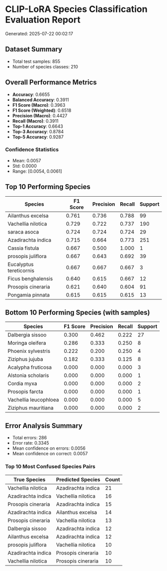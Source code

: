 # CLIP-LoRA Species Classification Evaluation Report

Generated: 2025-07-22 00:02:17

## Dataset Summary
- Total test samples: 855
- Number of species classes: 210

## Overall Performance Metrics
- **Accuracy**: 0.6655
- **Balanced Accuracy**: 0.3911
- **F1 Score (Macro)**: 0.3963
- **F1 Score (Weighted)**: 0.6518
- **Precision (Macro)**: 0.4427
- **Recall (Macro)**: 0.3911
- **Top-1 Accuracy**: 0.6643
- **Top-3 Accuracy**: 0.8784
- **Top-5 Accuracy**: 0.9287

### Confidence Statistics
- Mean: 0.0057
- Std: 0.0000
- Range: [0.0054, 0.0061]

## Top 10 Performing Species

| Species | F1 Score | Precision | Recall | Support |
|---------|----------|-----------|---------|---------|
| Ailanthus excelsa | 0.761 | 0.736 | 0.788 | 99 |
| Vachellia nilotica | 0.729 | 0.722 | 0.737 | 190 |
| saraca asoca | 0.724 | 0.724 | 0.724 | 29 |
| Azadirachta indica | 0.715 | 0.664 | 0.773 | 251 |
| Cassia fistula | 0.667 | 0.500 | 1.000 | 1 |
| prosopis juliflora | 0.667 | 0.643 | 0.692 | 39 |
| Eucalyptus tereticornis | 0.667 | 0.667 | 0.667 | 3 |
| Ficus benghalensis | 0.640 | 0.615 | 0.667 | 12 |
| Prosopis cineraria | 0.621 | 0.640 | 0.604 | 91 |
| Pongamia pinnata | 0.615 | 0.615 | 0.615 | 13 |

## Bottom 10 Performing Species (with samples)

| Species | F1 Score | Precision | Recall | Support |
|---------|----------|-----------|---------|---------|
| Dalbergia sissoo | 0.300 | 0.462 | 0.222 | 27 |
| Moringa oleifera | 0.286 | 0.333 | 0.250 | 8 |
| Phoenix sylvestris | 0.222 | 0.200 | 0.250 | 4 |
| Ziziphus jujuba | 0.182 | 0.333 | 0.125 | 8 |
| Acalypha fruticosa | 0.000 | 0.000 | 0.000 | 3 |
| Alstonia scholaris | 0.000 | 0.000 | 0.000 | 1 |
| Cordia myxa | 0.000 | 0.000 | 0.000 | 2 |
| Prosopis farcta | 0.000 | 0.000 | 0.000 | 1 |
| Vachellia leucophloea | 0.000 | 0.000 | 0.000 | 5 |
| Ziziphus mauritiana | 0.000 | 0.000 | 0.000 | 2 |

## Error Analysis Summary
- Total errors: 286
- Error rate: 0.3345
- Mean confidence on errors: 0.0056
- Mean confidence on correct: 0.0057

### Top 10 Most Confused Species Pairs

| True Species | Predicted Species | Count |
|--------------|-------------------|-------|
| Vachellia nilotica | Azadirachta indica | 21 |
| Azadirachta indica | Vachellia nilotica | 16 |
| Prosopis cineraria | Azadirachta indica | 15 |
| Azadirachta indica | Ailanthus excelsa | 14 |
| Prosopis cineraria | Vachellia nilotica | 13 |
| Dalbergia sissoo | Azadirachta indica | 12 |
| Ailanthus excelsa | Azadirachta indica | 12 |
| prosopis juliflora | Vachellia nilotica | 10 |
| Azadirachta indica | Prosopis cineraria | 10 |
| Vachellia nilotica | Prosopis cineraria | 10 |